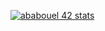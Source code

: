 [![ababouel 42 stats](https://1337-readme.vercel.app/api/profile?cursus=42cursus&dark=true&forty_two_network_logo=hide&login=ababouel)](https://profile.intra.42.fr/users/ababouel)
